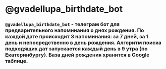 # @gvadellupa_birthdate_bot
### `@gvadellupa_birthdate_bot` - телеграм бот для предварительного напоминания о днях рождения. По каждой дате происходит 3 напоминания: за 7 дней, за 1 день и непосредственно в день рождения. Алгоритм поиска подходящих дат запускается каждый день в 9 утра (по Екатеринбургу). База дней рождения хранится в Google таблице. 
